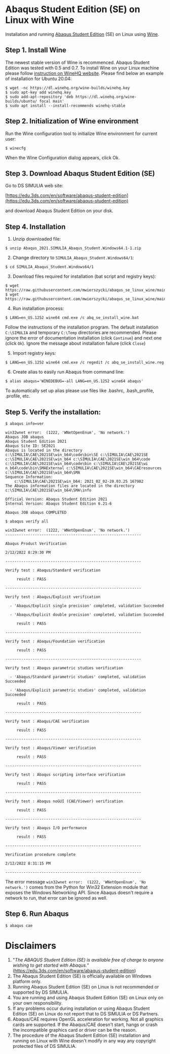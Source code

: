 # Abaqus Student Edition (SE) on Linux with Wine
Installation and running [Abaqus Student Edition](https://edu.3ds.com/en/software/abaqus-student-edition) (SE) on Linux using [Wine](https://www.winehq.org/).

## Step 1. Install Wine

The newest stable version of Wine is recommenced. Abaqus Student Edition was tested with 0.5 and 0.7. To install Wine on your Linux machine please follow [instruction on WineHQ website](https://wiki.winehq.org/Wine_Installation_and_Configuration). Please find below an example of installation for Ubuntu 20.04:
```
$ wget -nc https://dl.winehq.org/wine-builds/winehq.key
$ sudo apt-key add winehq.key
$ sudo add-apt-repository 'deb https://dl.winehq.org/wine-builds/ubuntu/ focal main'
$ sudo apt install --install-recommends winehq-stable
```
## Step 2. Initialization of Wine environment
Run the Wine configuration tool to initialize Wine environment for current user:
```
$ winecfg
```
When the Wine Configuration dialog appears, click Ok.

## Step 3. Download Abaqus Student Edition (SE)
Go to DS SIMULIA web site:     
   
[https://edu.3ds.com/en/software/abaqus-student-edition](https://edu.3ds.com/en/software/abaqus-student-edition)
   
and download Abaqus Student Edition on your disk.

## Step 4. Installation 

1. Unzip downloaded file:
```
$ unzip Abaqus_2021.SIMULIA_Abaqus_Student.Windows64.1-1.zip
```
2. Change directory to `SIMULIA_Abaqus_Student.Windows64/1`:
```
$ cd SIMULIA_Abaqus_Student.Windows64/1
```
3. Download files required for installation (bat script and registry keys):
```
$ wget https://raw.githubusercontent.com/mwierszycki/abaqus_se_linux_wine/main/2021/abq_se_install_wine.reg
$ wget https://raw.githubusercontent.com/mwierszycki/abaqus_se_linux_wine/main/2021/abq_se_install_wine.bat
```
4. Run installation process:
```
$ LANG=en_US.1252 wine64 cmd.exe /c abq_se_install_wine.bat
```
Follow the instructions of the installation program. The default installation `C:\SIMULIA` and temporary `C:\Temp` directories are recommended. Please ignore the error of documentation installation (click `Continue`) and next one (click `Ok`). Ignore the message about installation failure (click `Close`)

5. Import registry keys:
```
$ LANG=en_US.1252 wine64 cmd.exe /c regedit /c abq_se_install_wine.reg
```
6. Create alias to easily run Abaqus from command line:
```
$ alias abaqus='WINEDEBUG=-all LANG=en_US.1252 wine64 abaqus'
```
To automatically set up alias please use files like .bashrc, .bash_profile, .profile, etc.

## Step 5. Verify the installation:
```
$ abaqus info=ver

win32wnet error:  (1222, 'WNetOpenEnum', 'No network.')
Abaqus JOB abaqus
Abaqus Student Edition 2021
Abaqus Site ID: SE2021
Abaqus is located in the directory c:\SIMULIA\CAE\2021SE\win_b64\code\bin\SE c:\SIMULIA\CAE\2021SE c:\SIMULIA\CAE\2021SE\win_b64 c:\SIMULIA\CAE\2021SE\win_b64\code c:\SIMULIA\CAE\2021SE\win_b64\code\bin c:\SIMULIA\CAE\2021SE\wi
n_b64\code\bin\SMAExternal c:\SIMULIA\CAE\2021SE\win_b64\CAEresources c:\SIMULIA\CAE\2021SE\win_b64\SMA
Sequence Information:
    c:\SIMULIA\CAE\2021SE\win_b64: 2021_02_02-20.03.25 167982
The Abaqus information files are located in the directory c:\SIMULIA\CAE\2021SE\win_b64\SMA\info

Official Version: Abaqus Student Edition 2021
Internal Version: Abaqus Student Edition 6.21-6

Abaqus JOB abaqus COMPLETED
```
```
$ abaqus verify all

win32wnet error:  (1222, 'WNetOpenEnum', 'No network.')
------------------------------------------------------------

Abaqus Product Verification

2/12/2022 8:29:30 PM

------------------------------------------------------------

Verify test : Abaqus/Standard verification

     result : PASS

------------------------------------------------------------

Verify test : Abaqus/Explicit verification

  - 'Abaqus/Explicit single precision' completed, validation Succeeded

  - 'Abaqus/Explicit double precision' completed, validation Succeeded

     result : PASS

------------------------------------------------------------

Verify test : Abaqus/Foundation verification

     result : PASS

------------------------------------------------------------

Verify test : Abaqus parametric studies verification

  - 'Abaqus/Standard parametric studies' completed, validation Succeeded

  - 'Abaqus/Explicit parametric studies' completed, validation Succeeded

     result : PASS

------------------------------------------------------------

Verify test : Abaqus/CAE verification

     result : PASS

------------------------------------------------------------

Verify test : Abaqus/Viewer verification

     result : PASS

------------------------------------------------------------

Verify test : Abaqus scripting interface verification

     result : PASS

------------------------------------------------------------

Verify test : Abaqus noGUI (CAE/Viewer) verification

     result : PASS

------------------------------------------------------------

Verify test : Abaqus I/O performance

     result : PASS

------------------------------------------------------------

Verification procedure complete

2/12/2022 8:31:15 PM

------------------------------------------------------------
```
The error message `win32wnet error:  (1222, 'WNetOpenEnum', 'No network.')` comes from the Python for Win32 Extension module that exposes the Windows Networking API.  Since Abaqus doesn't require a network to run, that error can be ignored as well.

## Step 6. Run Abaqus
```
$ abaqus cae
```
# Disclaimers
1. "_The ABAQUS Student Edition (SE) is available free of charge to anyone wishing to get started with Abaqus._" (https://edu.3ds.com/en/software/abaqus-student-edition)
2. The Abaqus Student Edition (SE) is officially available on Windows platform only.
3. Running Abaqus Student Edition (SE) on Linux is not recommended or supported by DS SIMULIA.
4. You are running and using Abaqus Student Edition (SE) on Linux only on your own responsibility.
5. If any problems occur during installation or using Abaqus Student Edition (SE) on Linux do not report that to DS SIMULIA or DS Partners.
6. Abaqus/CAE requires OpenGL acceleration for working. Not all graphics cards are supported. If the Abaqus/CAE doesn't start, hangs or crash the incompatible graphics card or driver can be the reason.
7. The procedure of the Abaqus Student Edition (SE) installation and running on Linux with Wine doesn't modify in any way any copyright protected files of DS SIMULIA.
